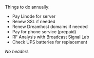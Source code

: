 Things to do annually:

-   Pay Linode for server
-   Renew SSL if needed
-   Renew Dreamhost domains if needed
-   Pay for phone service (prepaid)
-   RF Analysis with Broadcast Signal Lab
-   Check UPS batteries for replacement

*No headers*
